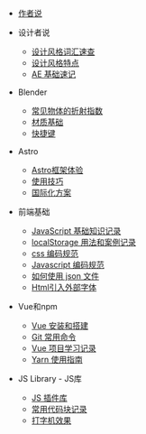 <!-- /_sidebar.md -->

- [作者说](README "一个普通作者的自我声明！")
<!-- - [作者](autor.md "一个普通作者的自我声明！") -->
<!-- - [Blender](blender/guide) -->
- 设计者说
    - [设计风格词汇速查](design/words2.md "常见的流行风格英文")
    - [设计风格特点](design/styles.md "常见的流行风格英文")
    - [AE 基础速记](design/AE.md "AE 基础速记")

- Blender
    - [常见物体的折射指数](src/blender/refraction.md)
    - [材质基础](src/blender/material.md)
    - [快捷键](src/blender/shortcuts.md)

- Astro
    - [Astro框架体验](src/astro/astro-rico.md)
    - [使用技巧](src/astro/astro-start.md)
    - [国际化方案](src/astro/astro-i18n.md)

- 前端基础
    - [JavaScript 基础知识记录](js/jsbasic.md)
    - [localStorage 用法和案例记录](js/localstorage.md)
    - [css 编码规范](js/csscodeguide.md)
    - [Javascript 编码规范](js/jscodeguide.md)
    - [如何使用 json 文件](js/json.md)
    - [Html引入外部字体](js/htmlfont.md)

- Vue和npm
    - [Vue 安装和搭建](vue/start)
    - [Git 常用命令](vue/git)
    - [ Vue 项目学习记录](vue/project)
    - [Yarn 使用指南](vue/yarn)

- JS Library - JS库
    - [JS 插件库](jslib/jslib-plugins.md)
    - [常用代码块记录](jslib/js-note.md.md)
    - [打字机效果](jslib/typed.md)


<!-- - PHP
    - [PHP 模板化页面结构](php/start)
    - [将PHP数组转换为Javascript数组](php/basic) -->




